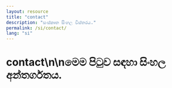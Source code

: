 ```yaml
---
layout: resource
title: "contact"
description: "සංස්කෘත සිංහල විස්තරය."
permalink: /si/contact/
lang: "si"
---
```


# contact\n\nමෙම පිටුව සඳහා සිංහල අන්තර්ගතය.
